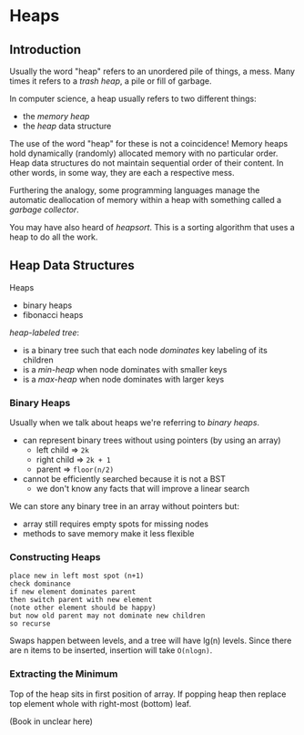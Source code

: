 Heaps
=====

## Introduction

Usually the word "heap" refers to an unordered pile of things, a mess.
Many times it refers to a _trash heap_, a pile or fill of garbage.

In computer science, a heap usually refers to two different things:
- the _memory heap_
- the _heap_ data structure

The use of the word "heap" for these is not a coincidence!
Memory heaps hold dynamically (randomly) allocated memory with no particular order.
Heap data structures do not maintain sequential order of their content.
In other words, in some way, they are each a respective mess.

Furthering the analogy, some programming languages manage the automatic deallocation of memory within a heap with something called a _garbage collector_.

You may have also heard of _heapsort_.
This is a sorting algorithm that uses a heap to do all the work.

## Heap Data Structures

Heaps
- binary heaps
- fibonacci heaps

_heap-labeled tree_:
- is a binary tree such that each node _dominates_ key labeling of its children
- is a _min-heap_ when node dominates with smaller keys
- is a _max-heap_ when node dominates with larger keys

### Binary Heaps

Usually when we talk about heaps we're referring to _binary heaps_.

- can represent binary trees without using pointers (by using an array)
  - left child => `2k`
  - right child => `2k + 1`
  - parent => `floor(n/2)`
- cannot be efficiently searched because it is not a BST
  - we don't know any facts that will improve a linear search

We can store any binary tree in an array without pointers but:
- array still requires empty spots for missing nodes
- methods to save memory make it less flexible

### Constructing Heaps

```
place new in left most spot (n+1)
check dominance
if new element dominates parent
then switch parent with new element
(note other element should be happy)
but now old parent may not dominate new children
so recurse
```

Swaps happen between levels, and a tree will have lg(n) levels.
Since there are n items to be inserted, insertion will take `O(nlogn)`.

### Extracting the Minimum

Top of the heap sits in first position of array.
If popping heap then replace top element whole with right-most (bottom) leaf.

(Book in unclear here)